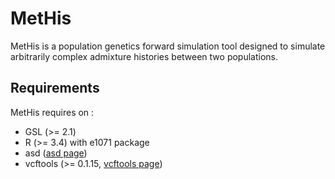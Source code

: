 # MetHis

MetHis is a population genetics forward simulation tool designed to simulate arbitrarily complex admixture histories between two populations.

## Requirements
MetHis requires on :
- GSL (>= 2.1)
- R (>= 3.4) with e1071 package
- asd ([asd page](https://github.com/szpiech/asd))
- vcftools (>= 0.1.15, [vcftools page](https://vcftools.github.io/index.html))